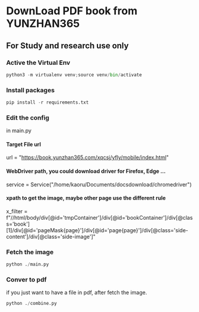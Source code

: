 # DownLoad PDF book from YUNZHAN365
## For Study and research use only

### Active the Virtual Env
``` python
python3 -m virtualenv venv;source venv/bin/activate
```

### Install packages
``` python
pip install -r requirements.txt
```

### Edit the config
in main.py

#### Target File url
url = "https://book.yunzhan365.com/xqcsj/yfly/mobile/index.html"

#### WebDriver path, you could download driver for Firefox, Edge ...
service = Service("/home/kaoru/Documents/docsdownload/chromedriver")

#### xpath to get the image, maybe other page use the different rule
x_filter = f"//html/body/div[@id='tmpContainer']/div[@id='bookContainer']/div[@class='book'][1]/div[@id='pageMask{page}']/div[@id='page{page}']/div[@class='side-content']/div[@class='side-image']"


### Fetch the image
``` python
python ./main.py
```


### Conver to pdf
if you just want to have a file in pdf, after fetch the image.
``` python
python ./combine.py
```
